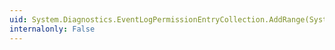 ```yaml
---
uid: System.Diagnostics.EventLogPermissionEntryCollection.AddRange(System.Diagnostics.EventLogPermissionEntry[])
internalonly: False
---
```

